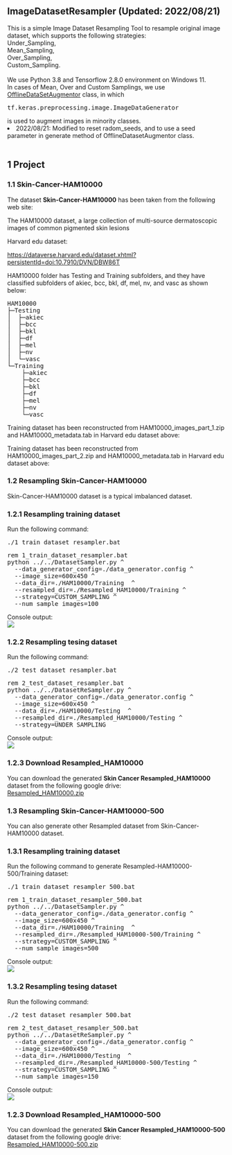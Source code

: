 <h2>
ImageDatasetResampler (Updated: 2022/08/21)
</h2>
This is a simple Image Dataset Resampling Tool to resample original
image dataset, which supports the following strategies:<br>
Under_Sampling,<br>
Mean_Sampling,<br> 
Over_Sampling,<br> 
Custom_Sampling.<br>
<br>
We use Python 3.8 and Tensorflow 2.8.0 environment on Windows 11.
<br>
In cases of Mean, Over and Custom Samplings, we use <a href="./OfflineDataSetAugmentor.py">OfflineDataSetAugmentor</a> class, in which
<pre>
tf.keras.preprocessing.image.ImageDataGenerator
</pre>
is used to augment images in minority classes.<br>
<li>
2022/08/21: Modified to reset radom_seeds, and to use a seed parameter 
 in generate method of OfflineDatasetAugmentor class.
</li>
<br>
<h2>
1 Project 
</h2>
<h3>
1.1 Skin-Cancer-HAM10000
</h3>
The dataset <b>Skin-Cancer-HAM10000</b> has been taken from the following web site:

The HAM10000 dataset, a large collection of multi-source dermatoscopic images of common pigmented skin lesions

Harvard edu dataset:

 https://dataverse.harvard.edu/dataset.xhtml?persistentId=doi:10.7910/DVN/DBW86T


HAM10000 folder has Testing and Training subfolders, and they have classified subfolders
of akiec, bcc, bkl, df, mel, nv, and vasc as shown below:

<pre>
HAM10000
├─Testing
│  ├─akiec
│  ├─bcc
│  ├─bkl
│  ├─df
│  ├─mel
│  ├─nv
│  └─vasc
└─Training
    ├─akiec
    ├─bcc
    ├─bkl
    ├─df
    ├─mel
    ├─nv
    └─vasc
</pre>
Training dataset has been reconstructed from 
  HAM10000_images_part_1.zip and HAM10000_metadata.tab in Harvard edu dataset above:


Training dataset has been reconstructed from 
  HAM10000_images_part_2.zip and HAM10000_metadata.tab in Harvard edu dataset above:


<h3>
1.2 Resampling Skin-Cancer-HAM10000
</h3>
Skin-Cancer-HAM10000 dataset is a typical imbalanced dataset.
<br>
<h3>
1.2.1 Resampling training dataset
</h3>
Run the following command:<br>
<pre>
./1_train_dataset_resampler.bat
</pre>
<pre>
rem 1_train_dataset_resampler.bat
python ../../DatasetSampler.py ^
  --data_generator_config=./data_generator.config ^
  --image_size=600x450 ^
  --data_dir=./HAM10000/Training  ^
  --resampled_dir=./Resampled_HAM10000/Training ^
  --strategy=CUSTOM_SAMPLING ^
  --num_sample_images=100
</pre>
Console output:<br>
<img src="./asset/train_dataset_resampling.png"  with="720" height="auto">
<br>
<h3>
1.2.2 Resampling tesing dataset
</h3>
Run the following command:<br>
<pre>
./2_test_dataset_resampler.bat
</pre>
<pre>
rem 2_test_dataset_resampler.bat
python ../../DatasetReSampler.py ^
  --data_generator_config=./data_generator.config ^
  --image_size=600x450 ^
  --data_dir=./HAM10000/Testing  ^
  --resampled_dir=./Resampled_HAM10000/Testing ^
  --strategy=UNDER_SAMPLING 
</pre>
Console output:<br>
<img src="./asset/test_dataset_resampling.png" with="720" height="auto">


<h3>
1.2.3 Download Resampled_HAM10000
</h3>
You can download the generated <b>Skin Cancer Resampled_HAM10000</b> dataset from the following google drive:<br>
 <a href="https://drive.google.com/file/d/1OqRiuFArflpw-8Anm2UV4EdyfS77ANTA/view?usp=sharing">Resampled_HAM10000.zip</a>

<!--
  -->
<h3>
1.3 Resampling Skin-Cancer-HAM10000-500
</h3>
You can also generate other Resampled dataset from Skin-Cancer-HAM10000 dataset.
<br>
<h3>
1.3.1 Resampling training dataset
</h3>
Run the following command to generate Resampled-HAM10000-500/Training dataset:<br>
<pre>
./1_train_dataset_resampler_500.bat
</pre>
<pre>
rem 1_train_dataset_resampler_500.bat
python ../../DatasetSampler.py ^
  --data_generator_config=./data_generator.config ^
  --image_size=600x450 ^
  --data_dir=./HAM10000/Training  ^
  --resampled_dir=./Resampled_HAM10000-500/Training ^
  --strategy=CUSTOM_SAMPLING ^
  --num_sample_images=500
</pre>
Console output:<br>
<img src="./asset/train_dataset_resampling_num_sample_image_500.png" with="720" height="auto">
<br>
<h3>
1.3.2 Resampling tesing dataset
</h3>
Run the following command:<br>
<pre>
./2_test_dataset_resampler_500.bat
</pre>
<pre>
rem 2_test_dataset_resampler_500.bat
python ../../DatasetReSampler.py ^
  --data_generator_config=./data_generator.config ^
  --image_size=600x450 ^
  --data_dir=./HAM10000/Testing  ^
  --resampled_dir=./Resampled_HAM10000-500/Testing ^
  --strategy=CUSTOM_SAMPLING ^
  --num_sample_images=150
</pre>
Console output:<br>
<img src="./asset/test_dataset_resampling_num_sample_image_500.png" with="720" height="auto">


<h3>
1.2.3 Download Resampled_HAM10000-500
</h3>
You can download the generated <b>Skin Cancer Resampled_HAM10000-500</b> dataset from the following google drive:<br>
<a href="https://drive.google.com/file/d/1YMiBacM_5kEn82z7nPy02hAf4Tko0cIG/view?usp=sharing">
Resampled_HAM10000-500.zip
</a>


